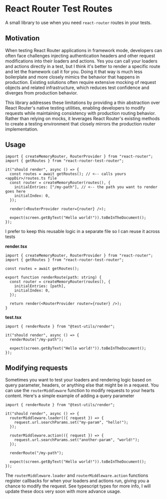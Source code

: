 # React Router Test Routes

A small library to use when you need `react-router` routes in your tests.

## Motivation

When testing React Router applications in framework mode, developers can often face challenges injecting authentication headers and other request modifications into their loaders and actions. Yes you can call your loaders and actions directly in a test, but I think it's better to render a specific route and let the framework call it for you. Doing it that way is much less boilerplate and more closely mimics the behavior that happens in production. Existing solutions often require extensive mocking of request objects and related infrastructure, which reduces test confidence and diverges from production behavior.

This library addresses these limitations by providing a thin abstraction over React Router's native testing utilities, enabling developers to modify requests while maintaining consistency with production routing behavior. Rather than relying on mocks, it leverages React Router's existing methods to create a testing environment that closely mirrors the production router implementation.

## Usage

```tsx
import { createMemoryRouter, RouterProvider } from "react-router";
import { getRoutes } from "react-router-test-router";

it("should render", async () => {
  const routes = await getRoutes(); // <-- calls yours <appDir>/routes.ts file
  const router = createMemoryRouter(routes(), {
    initialEntries: ["/my-path"], // <-- the path you want to render goes here
    initialIndex: 0,
  });

  render(<RouterProvider router={router} />);

  expect(screen.getByText("Hello world!")).toBeInTheDocument();
});
```

I prefer to keep this reusable logic in a separate file so I can reuse it across tests

**render.tsx**

```tsx
import { createMemoryRouter, RouterProvider } from "react-router";
import { getRoutes } from "react-router-test-router";

const routes = await getRoutes();

export function renderRoute(path: string) {
  const router = createMemoryRouter(routes(), {
    initialEntries: [path],
    initialIndex: 0,
  });

  return render(<RouterProvider router={router} />);
}
```

**test.tsx**

```tsx
import { renderRoute } from "@test-utils/render";

it("should render", async () => {
  renderRoute("/my-path");

  expect(screen.getByText("Hello world!")).toBeInTheDocument();
});
```

## Modifying requests

Sometimes you want to test your loaders and rendering logic based on query parameter, headers, or anything else that might be in a request. You can use the `routerMiddleware` function to modify requests to your hearts content. Here's a simple example of adding a query parameter

```tsx
import { renderRoute } from "@test-utils/render";

it("should render", async () => {
  routerMiddleware.loader(({ request }) => {
    request.url.searchParams.set("my-param", "hello!");
  });

  routerMiddleware.action(({ request }) => {
    request.url.searchParams.set("another-param", "world!");
  });

  renderRoute("/my-path");

  expect(screen.getByText("Hello world!")).toBeInTheDocument();
});
```

The `routerMiddleware.loader` and `routerMiddleware.action` functions register callbacks for when your loaders and actions run, giving you a chance to modify the request. See typescript types for more info, I will update these docs very soon with more advance usage.
